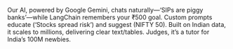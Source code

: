 Our AI, powered by Google Gemini, chats naturally—‘SIPs are piggy banks’—while LangChain remembers your ₹500 goal. Custom prompts educate (‘Stocks spread risk’) and suggest (NIFTY 50). Built on Indian data, it scales to millions, delivering clear text/tables. Judges, it’s a tutor for India’s 100M newbies.
